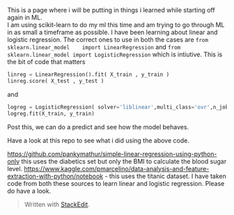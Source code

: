 This is a page where i will be putting in things i learned while starting off again in ML.  
I am using scikit-learn to do my ml this time and am trying to go through ML in as small a timeframe as possible.
I have been learning about linear and logistic regression.
The correct ones to use in both the cases are `from sklearn.linear_model    import LinearRegression` and `from sklearn.linear_model import LogisticRegression` which is intiutive.
This is the bit of code that matters
```python
linreg = LinearRegression().fit( X_train , y_train )
linreg.score( X_test , y_test )
```
and 
```python
logreg = LogisticRegression( solver='liblinear',multi_class='ovr',n_jobs=1 )
logreg.fit(X_train, y_train)
```
Post this, we can do a predict and see how the model behaves.

Have a look at this repo to see what i did using the above code.

https://github.com/pankymathur/simple-linear-regression-using-python-only this uses the diabetics set but only the BMI to calculate the blood sugar level. 
https://www.kaggle.com/pmarcelino/data-analysis-and-feature-extraction-with-python/notebook - this uses the titanic dataset.
I have taken code from both these sources to learn linear and logistic regression. 
Please do have a look.

> Written with [StackEdit](https://stackedit.io/).
<!--stackedit_data:
eyJoaXN0b3J5IjpbLTE1ODYzNDI5NTMsLTE5NjUxMzY3ODksNj
U3OTgzODc0XX0=
-->
